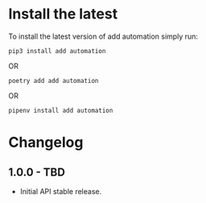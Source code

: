 Install the latest
===================

To install the latest version of add automation simply run:

`pip3 install add automation`

OR

`poetry add add automation`

OR

`pipenv install add automation`


Changelog
=========
## 1.0.0 - TBD
- Initial API stable release.
